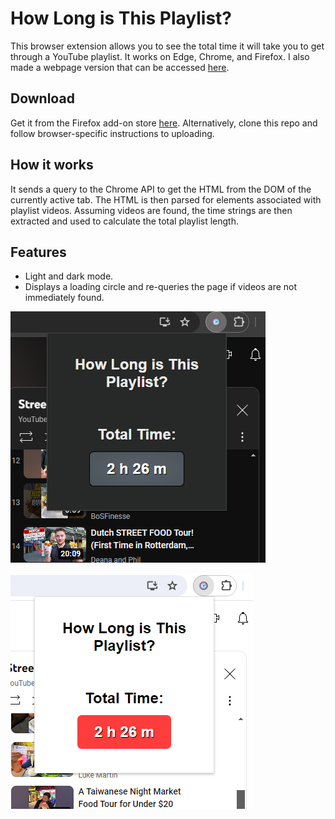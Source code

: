 # How Long is This Playlist?
This browser extension allows you to see the total time it will take you to get through a YouTube playlist. It works on Edge, Chrome, and Firefox. I also made a webpage version that can be accessed [here](https://playlistlengthcalculator.netlify.app/).

## Download
Get it from the Firefox add-on store [here](https://addons.mozilla.org/en-US/firefox/addon/how-long-is-this-playlist/). 
Alternatively, clone this repo and follow browser-specific instructions to uploading.

## How it works
It sends a query to the Chrome API to get the HTML from the DOM of the currently active tab. The HTML is then parsed for elements associated with playlist videos. Assuming videos are found, the time strings are then extracted and used to calculate the total playlist length. 

## Features
- Light and dark mode.
- Displays a loading circle and re-queries the page if videos are not immediately found.
  
![A screenshot of the extension](https://github.com/ecarnovsky/ecarnovsky/blob/main/images/playlist-extension.png)

![A screenshot of the extension in light mode](https://github.com/ecarnovsky/ecarnovsky/blob/main/images/playlist-extension-light-mode.png)
